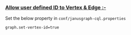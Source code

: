 ### <u>Allow user defined ID to Vertex & Edge :-</u>


Set the below property in `conf/janusgraph-cql.properties`

```
graph.set-vertex-id=true
```